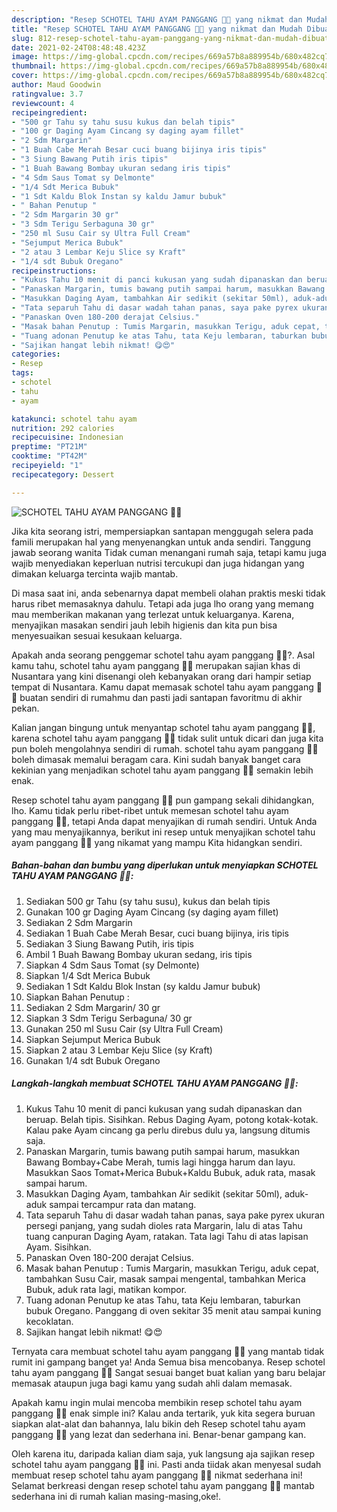 ```yaml
---
description: "Resep SCHOTEL TAHU AYAM PANGGANG 🧀🍃 yang nikmat dan Mudah Dibuat"
title: "Resep SCHOTEL TAHU AYAM PANGGANG 🧀🍃 yang nikmat dan Mudah Dibuat"
slug: 812-resep-schotel-tahu-ayam-panggang-yang-nikmat-dan-mudah-dibuat
date: 2021-02-24T08:48:48.423Z
image: https://img-global.cpcdn.com/recipes/669a57b8a889954b/680x482cq70/schotel-tahu-ayam-panggang-🧀🍃-foto-resep-utama.jpg
thumbnail: https://img-global.cpcdn.com/recipes/669a57b8a889954b/680x482cq70/schotel-tahu-ayam-panggang-🧀🍃-foto-resep-utama.jpg
cover: https://img-global.cpcdn.com/recipes/669a57b8a889954b/680x482cq70/schotel-tahu-ayam-panggang-🧀🍃-foto-resep-utama.jpg
author: Maud Goodwin
ratingvalue: 3.7
reviewcount: 4
recipeingredient:
- "500 gr Tahu sy tahu susu kukus dan belah tipis"
- "100 gr Daging Ayam Cincang sy daging ayam fillet"
- "2 Sdm Margarin"
- "1 Buah Cabe Merah Besar cuci buang bijinya iris tipis"
- "3 Siung Bawang Putih iris tipis"
- "1 Buah Bawang Bombay ukuran sedang iris tipis"
- "4 Sdm Saus Tomat sy Delmonte"
- "1/4 Sdt Merica Bubuk"
- "1 Sdt Kaldu Blok Instan sy kaldu Jamur bubuk"
- " Bahan Penutup "
- "2 Sdm Margarin 30 gr"
- "3 Sdm Terigu Serbaguna 30 gr"
- "250 ml Susu Cair sy Ultra Full Cream"
- "Sejumput Merica Bubuk"
- "2 atau 3 Lembar Keju Slice sy Kraft"
- "1/4 sdt Bubuk Oregano"
recipeinstructions:
- "Kukus Tahu 10 menit di panci kukusan yang sudah dipanaskan dan beruap. Belah tipis. Sisihkan. Rebus Daging Ayam, potong kotak-kotak. Kalau pake Ayam cincang ga perlu direbus dulu ya, langsung ditumis saja."
- "Panaskan Margarin, tumis bawang putih sampai harum, masukkan Bawang Bombay+Cabe Merah, tumis lagi hingga harum dan layu. Masukkan Saos Tomat+Merica Bubuk+Kaldu Bubuk, aduk rata, masak sampai harum."
- "Masukkan Daging Ayam, tambahkan Air sedikit (sekitar 50ml), aduk-aduk sampai tercampur rata dan matang."
- "Tata separuh Tahu di dasar wadah tahan panas, saya pake pyrex ukuran persegi panjang, yang sudah dioles rata Margarin, lalu di atas Tahu tuang canpuran Daging Ayam, ratakan. Tata lagi Tahu di atas lapisan Ayam. Sisihkan."
- "Panaskan Oven 180-200 derajat Celsius."
- "Masak bahan Penutup : Tumis Margarin, masukkan Terigu, aduk cepat, tambahkan Susu Cair, masak sampai mengental, tambahkan Merica Bubuk, aduk rata lagi, matikan kompor."
- "Tuang adonan Penutup ke atas Tahu, tata Keju lembaran, taburkan bubuk Oregano. Panggang di oven sekitar 35 menit atau sampai kuning kecoklatan."
- "Sajikan hangat lebih nikmat! 😋😍"
categories:
- Resep
tags:
- schotel
- tahu
- ayam

katakunci: schotel tahu ayam 
nutrition: 292 calories
recipecuisine: Indonesian
preptime: "PT21M"
cooktime: "PT42M"
recipeyield: "1"
recipecategory: Dessert

---
```



![SCHOTEL TAHU AYAM PANGGANG 🧀🍃](https://img-global.cpcdn.com/recipes/669a57b8a889954b/680x482cq70/schotel-tahu-ayam-panggang-🧀🍃-foto-resep-utama.jpg)

Jika kita seorang istri, mempersiapkan santapan menggugah selera pada famili merupakan hal yang menyenangkan untuk anda sendiri. Tanggung jawab seorang  wanita Tidak cuman menangani rumah saja, tetapi kamu juga wajib menyediakan keperluan nutrisi tercukupi dan juga hidangan yang dimakan keluarga tercinta wajib mantab.

Di masa  saat ini, anda sebenarnya dapat membeli olahan praktis meski tidak harus ribet memasaknya dahulu. Tetapi ada juga lho orang yang memang mau memberikan makanan yang terlezat untuk keluarganya. Karena, menyajikan masakan sendiri jauh lebih higienis dan kita pun bisa menyesuaikan sesuai kesukaan keluarga. 



Apakah anda seorang penggemar schotel tahu ayam panggang 🧀🍃?. Asal kamu tahu, schotel tahu ayam panggang 🧀🍃 merupakan sajian khas di Nusantara yang kini disenangi oleh kebanyakan orang dari hampir setiap tempat di Nusantara. Kamu dapat memasak schotel tahu ayam panggang 🧀🍃 buatan sendiri di rumahmu dan pasti jadi santapan favoritmu di akhir pekan.

Kalian jangan bingung untuk menyantap schotel tahu ayam panggang 🧀🍃, karena schotel tahu ayam panggang 🧀🍃 tidak sulit untuk dicari dan juga kita pun boleh mengolahnya sendiri di rumah. schotel tahu ayam panggang 🧀🍃 boleh dimasak memalui beragam cara. Kini sudah banyak banget cara kekinian yang menjadikan schotel tahu ayam panggang 🧀🍃 semakin lebih enak.

Resep schotel tahu ayam panggang 🧀🍃 pun gampang sekali dihidangkan, lho. Kamu tidak perlu ribet-ribet untuk memesan schotel tahu ayam panggang 🧀🍃, tetapi Anda dapat menyajikan di rumah sendiri. Untuk Anda yang mau menyajikannya, berikut ini resep untuk menyajikan schotel tahu ayam panggang 🧀🍃 yang nikamat yang mampu Kita hidangkan sendiri.

<!--inarticleads1-->

##### Bahan-bahan dan bumbu yang diperlukan untuk menyiapkan SCHOTEL TAHU AYAM PANGGANG 🧀🍃:

1. Sediakan 500 gr Tahu (sy tahu susu), kukus dan belah tipis
1. Gunakan 100 gr Daging Ayam Cincang (sy daging ayam fillet)
1. Sediakan 2 Sdm Margarin
1. Sediakan 1 Buah Cabe Merah Besar, cuci buang bijinya, iris tipis
1. Sediakan 3 Siung Bawang Putih, iris tipis
1. Ambil 1 Buah Bawang Bombay ukuran sedang, iris tipis
1. Siapkan 4 Sdm Saus Tomat (sy Delmonte)
1. Siapkan 1/4 Sdt Merica Bubuk
1. Sediakan 1 Sdt Kaldu Blok Instan (sy kaldu Jamur bubuk)
1. Siapkan  Bahan Penutup :
1. Sediakan 2 Sdm Margarin/ 30 gr
1. Siapkan 3 Sdm Terigu Serbaguna/ 30 gr
1. Gunakan 250 ml Susu Cair (sy Ultra Full Cream)
1. Siapkan Sejumput Merica Bubuk
1. Siapkan 2 atau 3 Lembar Keju Slice (sy Kraft)
1. Gunakan 1/4 sdt Bubuk Oregano




<!--inarticleads2-->

##### Langkah-langkah membuat SCHOTEL TAHU AYAM PANGGANG 🧀🍃:

1. Kukus Tahu 10 menit di panci kukusan yang sudah dipanaskan dan beruap. Belah tipis. Sisihkan. Rebus Daging Ayam, potong kotak-kotak. Kalau pake Ayam cincang ga perlu direbus dulu ya, langsung ditumis saja.
1. Panaskan Margarin, tumis bawang putih sampai harum, masukkan Bawang Bombay+Cabe Merah, tumis lagi hingga harum dan layu. Masukkan Saos Tomat+Merica Bubuk+Kaldu Bubuk, aduk rata, masak sampai harum.
1. Masukkan Daging Ayam, tambahkan Air sedikit (sekitar 50ml), aduk-aduk sampai tercampur rata dan matang.
1. Tata separuh Tahu di dasar wadah tahan panas, saya pake pyrex ukuran persegi panjang, yang sudah dioles rata Margarin, lalu di atas Tahu tuang canpuran Daging Ayam, ratakan. Tata lagi Tahu di atas lapisan Ayam. Sisihkan.
1. Panaskan Oven 180-200 derajat Celsius.
1. Masak bahan Penutup : Tumis Margarin, masukkan Terigu, aduk cepat, tambahkan Susu Cair, masak sampai mengental, tambahkan Merica Bubuk, aduk rata lagi, matikan kompor.
1. Tuang adonan Penutup ke atas Tahu, tata Keju lembaran, taburkan bubuk Oregano. Panggang di oven sekitar 35 menit atau sampai kuning kecoklatan.
1. Sajikan hangat lebih nikmat! 😋😍




Ternyata cara membuat schotel tahu ayam panggang 🧀🍃 yang mantab tidak rumit ini gampang banget ya! Anda Semua bisa mencobanya. Resep schotel tahu ayam panggang 🧀🍃 Sangat sesuai banget buat kalian yang baru belajar memasak ataupun juga bagi kamu yang sudah ahli dalam memasak.

Apakah kamu ingin mulai mencoba membikin resep schotel tahu ayam panggang 🧀🍃 enak simple ini? Kalau anda tertarik, yuk kita segera buruan siapkan alat-alat dan bahannya, lalu bikin deh Resep schotel tahu ayam panggang 🧀🍃 yang lezat dan sederhana ini. Benar-benar gampang kan. 

Oleh karena itu, daripada kalian diam saja, yuk langsung aja sajikan resep schotel tahu ayam panggang 🧀🍃 ini. Pasti anda tiidak akan menyesal sudah membuat resep schotel tahu ayam panggang 🧀🍃 nikmat sederhana ini! Selamat berkreasi dengan resep schotel tahu ayam panggang 🧀🍃 mantab sederhana ini di rumah kalian masing-masing,oke!.

